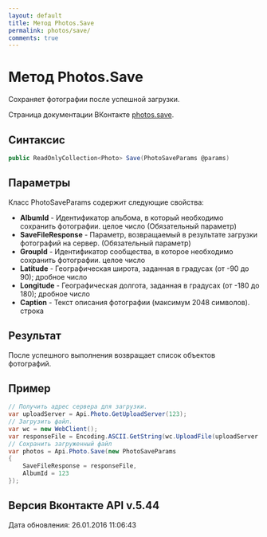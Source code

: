 ```yaml
---
layout: default
title: Метод Photos.Save
permalink: photos/save/
comments: true
---
```

# Метод Photos.Save
Сохраняет фотографии после успешной загрузки.

Страница документации ВКонтакте [photos.save](https://vk.com/dev/photos.save).

## Синтаксис
``` csharp
public ReadOnlyCollection<Photo> Save(PhotoSaveParams @params)
```
## Параметры
Класс PhotoSaveParams содержит следующие свойства:

+ **AlbumId** - Идентификатор альбома, в который необходимо сохранить фотографии. целое число (Обязательный параметр)
+ **SaveFileResponse** - Параметр, возвращаемый в результате загрузки фотографий на сервер. (Обязательный параметр)
+ **GroupId** - Идентификатор сообщества, в которое необходимо сохранить фотографии. целое число
+ **Latitude** - Географическая широта, заданная в градусах (от -90 до 90); дробное число
+ **Longitude** - Географическая долгота, заданная в градусах (от -180 до 180); дробное число
+ **Caption** - Текст описания фотографии (максимум 2048 символов). строка

## Результат
После успешного выполнения возвращает список объектов фотографий.

## Пример
``` csharp
// Получить адрес сервера для загрузки.
var uploadServer = Api.Photo.GetUploadServer(123);
// Загрузить файл.
var wc = new WebClient();
var responseFile = Encoding.ASCII.GetString(wc.UploadFile(uploadServer.UploadUrl, @"test.jpg"));
// Сохранить загруженный файл
var photos = Api.Photo.Save(new PhotoSaveParams
{
	SaveFileResponse = responseFile,
	AlbumId = 123
});
```

## Версия Вконтакте API v.5.44
Дата обновления: 26.01.2016 11:06:43
